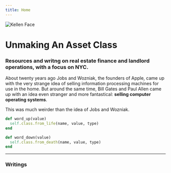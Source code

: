```yaml
---
title: Home
---
```


<img
  id="main-image"
  src="/images/partywizard.gif"
  alt="Kellen Face">

# Unmaking An Asset Class

### Resources and writng on real estate finance and landlord operations, with a focus on NYC.

About twenty years ago Jobs and Wozniak, the founders of Apple, came up with the very strange idea of selling information processing machines for use in the home. But around the same time, Bill Gates and Paul Allen came up with an idea even stranger and more fantastical: **selling computer operating systems**.

This was much weirder than the idea of Jobs and Wozniak.

~~~ruby
def word_up(value)
  self.class.from_life(name, value, type)
end

def word_down(value)
  self.class.from_death(name, value, type)
end
~~~

---

### Writings

